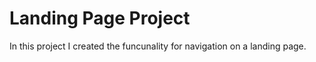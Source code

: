 # Landing Page Project

In this project I created the funcunality for navigation on a landing page.
